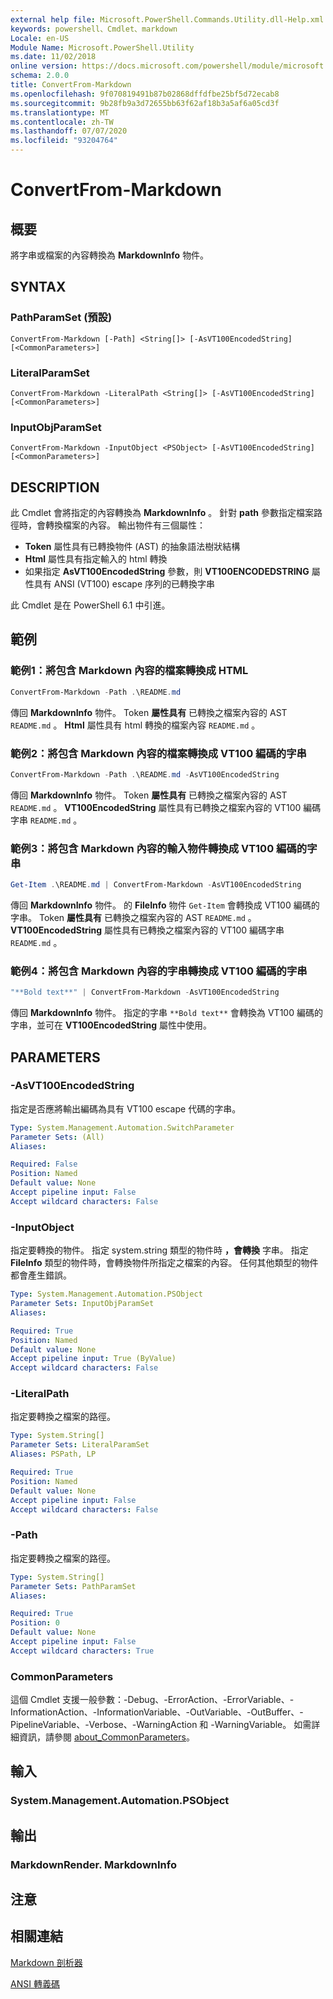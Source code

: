 ```yaml
---
external help file: Microsoft.PowerShell.Commands.Utility.dll-Help.xml
keywords: powershell、Cmdlet、markdown
Locale: en-US
Module Name: Microsoft.PowerShell.Utility
ms.date: 11/02/2018
online version: https://docs.microsoft.com/powershell/module/microsoft.powershell.utility/convertfrom-markdown?view=powershell-7.1&WT.mc_id=ps-gethelp
schema: 2.0.0
title: ConvertFrom-Markdown
ms.openlocfilehash: 9f070819491b87b02868dffdfbe25bf5d72ecab8
ms.sourcegitcommit: 9b28fb9a3d72655bb63f62af18b3a5af6a05cd3f
ms.translationtype: MT
ms.contentlocale: zh-TW
ms.lasthandoff: 07/07/2020
ms.locfileid: "93204764"
---
```

# ConvertFrom-Markdown

## 概要
將字串或檔案的內容轉換為 **MarkdownInfo** 物件。

## SYNTAX

### PathParamSet (預設) 

```
ConvertFrom-Markdown [-Path] <String[]> [-AsVT100EncodedString] [<CommonParameters>]
```

### LiteralParamSet

```
ConvertFrom-Markdown -LiteralPath <String[]> [-AsVT100EncodedString] [<CommonParameters>]
```

### InputObjParamSet

```
ConvertFrom-Markdown -InputObject <PSObject> [-AsVT100EncodedString] [<CommonParameters>]
```

## DESCRIPTION

此 Cmdlet 會將指定的內容轉換為 **MarkdownInfo** 。 針對 **path** 參數指定檔案路徑時，會轉換檔案的內容。 輸出物件有三個屬性：

- **Token** 屬性具有已轉換物件 (AST) 的抽象語法樹狀結構
- **Html** 屬性具有指定輸入的 html 轉換
- 如果指定 **AsVT100EncodedString** 參數，則 **VT100ENCODEDSTRING** 屬性具有 ANSI (VT100) escape 序列的已轉換字串

此 Cmdlet 是在 PowerShell 6.1 中引進。

## 範例

### 範例1：將包含 Markdown 內容的檔案轉換成 HTML

```powershell
ConvertFrom-Markdown -Path .\README.md
```

傳回 **MarkdownInfo** 物件。 Token **屬性具有** 已轉換之檔案內容的 AST `README.md` 。 **Html** 屬性具有 html 轉換的檔案內容 `README.md` 。

### 範例2：將包含 Markdown 內容的檔案轉換成 VT100 編碼的字串

```powershell
ConvertFrom-Markdown -Path .\README.md -AsVT100EncodedString
```

傳回 **MarkdownInfo** 物件。 Token **屬性具有** 已轉換之檔案內容的 AST `README.md` 。 **VT100EncodedString** 屬性具有已轉換之檔案內容的 VT100 編碼字串 `README.md` 。

### 範例3：將包含 Markdown 內容的輸入物件轉換成 VT100 編碼的字串

```powershell
Get-Item .\README.md | ConvertFrom-Markdown -AsVT100EncodedString
```

傳回 **MarkdownInfo** 物件。 的 **FileInfo** 物件 `Get-Item` 會轉換成 VT100 編碼的字串。 Token **屬性具有** 已轉換之檔案內容的 AST `README.md` 。 **VT100EncodedString** 屬性具有已轉換之檔案內容的 VT100 編碼字串 `README.md` 。

### 範例4：將包含 Markdown 內容的字串轉換成 VT100 編碼的字串

```powershell
"**Bold text**" | ConvertFrom-Markdown -AsVT100EncodedString
```

傳回 **MarkdownInfo** 物件。 指定的字串 `**Bold text**` 會轉換為 VT100 編碼的字串，並可在 **VT100EncodedString** 屬性中使用。

## PARAMETERS

### -AsVT100EncodedString

指定是否應將輸出編碼為具有 VT100 escape 代碼的字串。

```yaml
Type: System.Management.Automation.SwitchParameter
Parameter Sets: (All)
Aliases:

Required: False
Position: Named
Default value: None
Accept pipeline input: False
Accept wildcard characters: False
```

### -InputObject

指定要轉換的物件。 指定 system.string 類型的物件時 **，會轉換** 字串。 指定 **FileInfo** 類型的物件時，會轉換物件所指定之檔案的內容。 任何其他類型的物件都會產生錯誤。

```yaml
Type: System.Management.Automation.PSObject
Parameter Sets: InputObjParamSet
Aliases:

Required: True
Position: Named
Default value: None
Accept pipeline input: True (ByValue)
Accept wildcard characters: False
```

### -LiteralPath

指定要轉換之檔案的路徑。

```yaml
Type: System.String[]
Parameter Sets: LiteralParamSet
Aliases: PSPath, LP

Required: True
Position: Named
Default value: None
Accept pipeline input: False
Accept wildcard characters: False
```

### -Path

指定要轉換之檔案的路徑。

```yaml
Type: System.String[]
Parameter Sets: PathParamSet
Aliases:

Required: True
Position: 0
Default value: None
Accept pipeline input: False
Accept wildcard characters: True
```

### CommonParameters

這個 Cmdlet 支援一般參數：-Debug、-ErrorAction、-ErrorVariable、-InformationAction、-InformationVariable、-OutVariable、-OutBuffer、-PipelineVariable、-Verbose、-WarningAction 和 -WarningVariable。 如需詳細資訊，請參閱 [about_CommonParameters](https://go.microsoft.com/fwlink/?LinkID=113216)。

## 輸入

### System.Management.Automation.PSObject

## 輸出

### MarkdownRender. MarkdownInfo

## 注意

## 相關連結

[Markdown 剖析器](https://github.com/lunet-io/markdig)

[ANSI 轉義碼](https://wikipedia.org/wiki/ANSI_escape_code)

